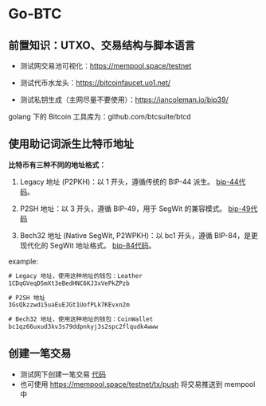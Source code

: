 # Go-BTC

## 前置知识：UTXO、交易结构与脚本语言

- 测试网交易池可视化：https://mempool.space/testnet

- 测试代币水龙头：https://bitcoinfaucet.uo1.net/

- 测试私钥生成（主网尽量不要使用）：https://iancoleman.io/bip39/

golang 下的 Bitcoin 工具库为：github.com/btcsuite/btcd

## 使用助记词派生比特币地址

**比特币有三种不同的地址格式：**

1. Legacy 地址 (P2PKH)：以 1 开头，遵循传统的 BIP-44 派生。 [bip-44代码](account/bip-44/main.go)。

2. P2SH 地址：以 3 开头，遵循 BIP-49，用于 SegWit 的兼容模式。 [bip-49代码](account/bip-49/main.go)

3. Bech32 地址 (Native SegWit, P2WPKH)：以 bc1 开头，遵循 BIP-84，是更现代化的 SegWit 地址格式。 [bip-84代码](account/bip-84/main.go)。

example:

``` txt
# Legacy 地址，使用这种地址的钱包：Leather
1CDqGVeqD5mXt3eBedHNC6KJ3xVePkZPzb

# P2SH 地址
3GsQkzzwdi5uaEuEJGt1UofPLk7KEvxn2m

# Bech32 地址，使用这种地址的钱包：CoinWallet
bc1qz66uxud3kv3s79ddpnkyj3s2spc2flqudk4www
```

## 创建一笔交易

- 测试网下创建一笔交易 [代码](transaction/main.go)
- 也可使用 https://mempool.space/testnet/tx/push 将交易推送到 mempool 中
